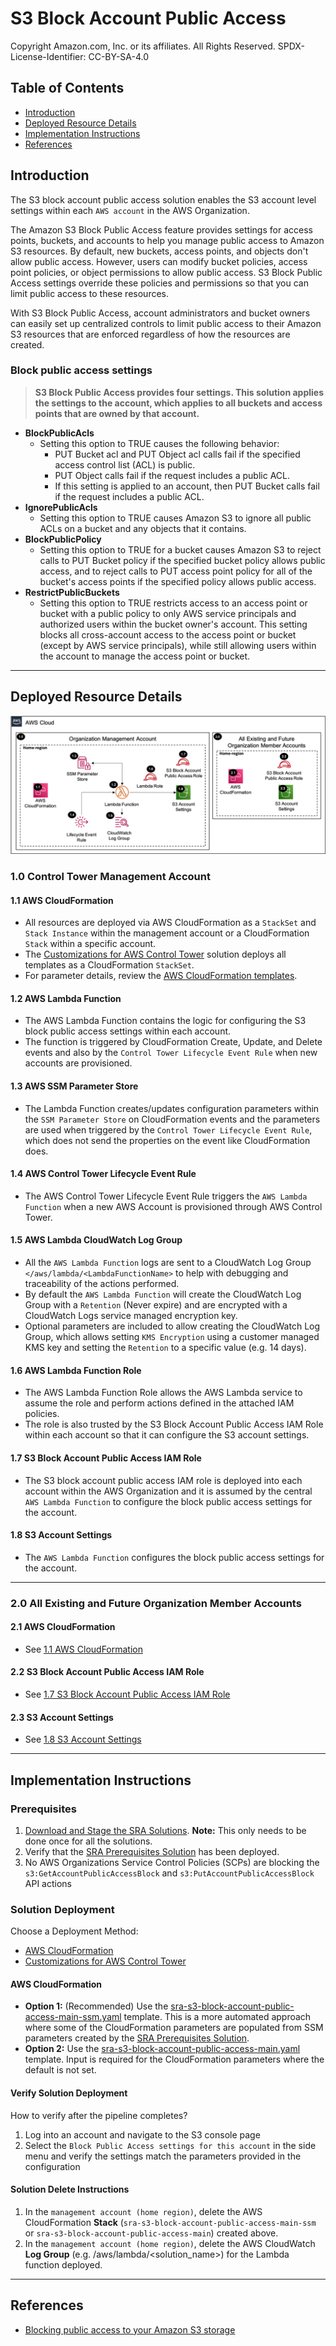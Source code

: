 # S3 Block Account Public Access<!-- omit in toc -->

Copyright Amazon.com, Inc. or its affiliates. All Rights Reserved. SPDX-License-Identifier: CC-BY-SA-4.0

## Table of Contents<!-- omit in toc -->

- [Introduction](#introduction)
- [Deployed Resource Details](#deployed-resource-details)
- [Implementation Instructions](#implementation-instructions)
- [References](#references)

## Introduction

The S3 block account public access solution enables the S3 account level settings within each `AWS account` in the AWS Organization.

The Amazon S3 Block Public Access feature provides settings for access points, buckets, and accounts to help you manage public access to Amazon S3 resources. By default, new buckets, access points, and objects don't allow public access. However,
users can modify bucket policies, access point policies, or object permissions to allow public access. S3 Block Public Access settings override these policies and permissions so that you can limit public access to these resources.

With S3 Block Public Access, account administrators and bucket owners can easily set up centralized controls to limit public access to their Amazon S3 resources that are enforced regardless of how the resources are created.

### Block public access settings<!-- omit in toc -->

> **S3 Block Public Access provides four settings. This solution applies the settings to the account, which applies to all buckets and access points that are owned by that account.**

- **BlockPublicAcls**
  - Setting this option to TRUE causes the following behavior:
    - PUT Bucket acl and PUT Object acl calls fail if the specified access control list (ACL) is public.
    - PUT Object calls fail if the request includes a public ACL.
    - If this setting is applied to an account, then PUT Bucket calls fail if the request includes a public ACL.
- **IgnorePublicAcls**
  - Setting this option to TRUE causes Amazon S3 to ignore all public ACLs on a bucket and any objects that it contains.
- **BlockPublicPolicy**
  - Setting this option to TRUE for a bucket causes Amazon S3 to reject calls to PUT Bucket policy if the specified bucket policy allows public access, and to reject calls to PUT access point policy for all of the bucket's access points if the
    specified policy allows public access.
- **RestrictPublicBuckets**
  - Setting this option to TRUE restricts access to an access point or bucket with a public policy to only AWS service principals and authorized users within the bucket owner's account. This setting blocks all cross-account access to the access point
    or bucket (except by AWS service principals), while still allowing users within the account to manage the access point or bucket.

---

## Deployed Resource Details

![Architecture](./documentation/s3-block-account-public-access.png)

### 1.0 Control Tower Management Account<!-- omit in toc -->

#### 1.1 AWS CloudFormation<!-- omit in toc -->

- All resources are deployed via AWS CloudFormation as a `StackSet` and `Stack Instance` within the management account or a CloudFormation `Stack` within a specific account.
- The [Customizations for AWS Control Tower](https://aws.amazon.com/solutions/implementations/customizations-for-aws-control-tower/) solution deploys all templates as a CloudFormation `StackSet`.
- For parameter details, review the [AWS CloudFormation templates](templates/).

#### 1.2 AWS Lambda Function<!-- omit in toc -->

- The AWS Lambda Function contains the logic for configuring the S3 block public access settings within each account.
- The function is triggered by CloudFormation Create, Update, and Delete events and also by the `Control Tower Lifecycle Event Rule` when new accounts are provisioned.

#### 1.3 AWS SSM Parameter Store<!-- omit in toc -->

- The Lambda Function creates/updates configuration parameters within the `SSM Parameter Store` on CloudFormation events and the parameters are used when triggered by the `Control Tower Lifecycle Event Rule`, which does not send the properties on the
  event like CloudFormation does.

#### 1.4 AWS Control Tower Lifecycle Event Rule<!-- omit in toc -->

- The AWS Control Tower Lifecycle Event Rule triggers the `AWS Lambda Function` when a new AWS Account is provisioned through AWS Control Tower.

#### 1.5 AWS Lambda CloudWatch Log Group<!-- omit in toc -->

- All the `AWS Lambda Function` logs are sent to a CloudWatch Log Group `</aws/lambda/<LambdaFunctionName>` to help with debugging and traceability of the actions performed.
- By default the `AWS Lambda Function` will create the CloudWatch Log Group with a `Retention` (Never expire) and are encrypted with a CloudWatch Logs service managed encryption key.
- Optional parameters are included to allow creating the CloudWatch Log Group, which allows setting `KMS Encryption` using a customer managed KMS key and setting the `Retention` to a specific value (e.g. 14 days).

#### 1.6 AWS Lambda Function Role<!-- omit in toc -->

- The AWS Lambda Function Role allows the AWS Lambda service to assume the role and perform actions defined in the attached IAM policies.
- The role is also trusted by the S3 Block Account Public Access IAM Role within each account so that it can configure the S3 account settings.

#### 1.7 S3 Block Account Public Access IAM Role<!-- omit in toc -->

- The S3 block account public access IAM role is deployed into each account within the AWS Organization and it is assumed by the central `AWS Lambda Function` to configure the block public access settings for the account.

#### 1.8 S3 Account Settings<!-- omit in toc -->

- The `AWS Lambda Function` configures the block public access settings for the account.

---

### 2.0 All Existing and Future Organization Member Accounts<!-- omit in toc -->

#### 2.1 AWS CloudFormation<!-- omit in toc -->

- See [1.1 AWS CloudFormation](#11-aws-cloudformation)

#### 2.2 S3 Block Account Public Access IAM Role<!-- omit in toc -->

- See [1.7 S3 Block Account Public Access IAM Role](#17-s3-block-account-public-access-iam-role)

#### 2.3 S3 Account Settings<!-- omit in toc -->

- See [1.8 S3 Account Settings](#18-s3-account-settings)

---

## Implementation Instructions

### Prerequisites<!-- omit in toc -->

1. [Download and Stage the SRA Solutions](../../../docs/DOWNLOAD-AND-STAGE-SOLUTIONS.md). **Note:** This only needs to be done once for all the solutions.
2. Verify that the [SRA Prerequisites Solution](../../common/common_prerequisites/) has been deployed.
3. No AWS Organizations Service Control Policies (SCPs) are blocking the `s3:GetAccountPublicAccessBlock` and `s3:PutAccountPublicAccessBlock` API actions

### Solution Deployment<!-- omit in toc -->

Choose a Deployment Method:

- [AWS CloudFormation](#aws-cloudformation)
- [Customizations for AWS Control Tower](../../../docs/CFCT-DEPLOYMENT-INSTRUCTIONS.md)

#### AWS CloudFormation<!-- omit in toc -->

- **Option 1:** (Recommended) Use the [sra-s3-block-account-public-access-main-ssm.yaml](templates/sra-s3-block-account-public-access-main-ssm.yaml) template. This is a more automated approach where some of the CloudFormation parameters are populated from SSM parameters created by the [SRA Prerequisites Solution](../../common/common_prerequisites/).
- **Option 2:** Use the [sra-s3-block-account-public-access-main.yaml](templates/sra-s3-block-account-public-access-main.yaml) template. Input is required for the CloudFormation parameters where the default is not set.

#### Verify Solution Deployment<!-- omit in toc -->

How to verify after the pipeline completes?

1. Log into an account and navigate to the S3 console page
2. Select the `Block Public Access settings for this account` in the side menu and verify the settings match the parameters provided in the configuration

#### Solution Delete Instructions<!-- omit in toc -->

1. In the `management account (home region)`, delete the AWS CloudFormation **Stack** (`sra-s3-block-account-public-access-main-ssm` or `sra-s3-block-account-public-access-main`) created above.
2. In the `management account (home region)`, delete the AWS CloudWatch **Log Group** (e.g. /aws/lambda/<solution_name>) for the Lambda function deployed.

---

## References

- [Blocking public access to your Amazon S3 storage](https://docs.aws.amazon.com/AmazonS3/latest/userguide/access-control-block-public-access.html)

